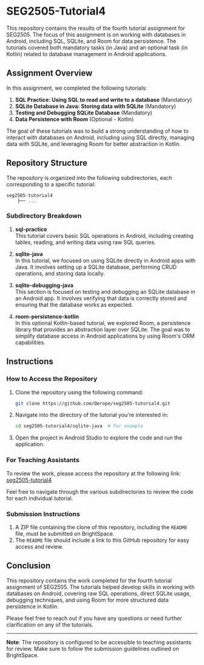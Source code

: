 # SEG2505-Tutorial4

This repository contains the results of the fourth tutorial assignment for SEG2505. The focus of this assignment is on working with databases in Android, including SQL, SQLite, and Room for data persistence. The tutorials covered both mandatory tasks (in Java) and an optional task (in Kotlin) related to database management in Android applications.

## Assignment Overview

In this assignment, we completed the following tutorials:

1. **SQL Practice: Using SQL to read and write to a database** (Mandatory)
2. **SQLite Database in Java: Storing data with SQLite** (Mandatory)
3. **Testing and Debugging SQLite Database** (Mandatory)
4. **Data Persistence with Room** (Optional - Kotlin)

The goal of these tutorials was to build a strong understanding of how to interact with databases on Android, including using SQL directly, managing data with SQLite, and leveraging Room for better abstraction in Kotlin.

## Repository Structure

The repository is organized into the following subdirectories, each corresponding to a specific tutorial:

```
seg2505-tutorial4
    ├── ...
```

### Subdirectory Breakdown

1. **sql-practice**  
   This tutorial covers basic SQL operations in Android, including creating tables, reading, and writing data using raw SQL queries.

2. **sqlite-java**  
   In this tutorial, we focused on using SQLite directly in Android apps with Java. It involves setting up a SQLite database, performing CRUD operations, and storing data locally.

3. **sqlite-debugging-java**  
   This section is focused on testing and debugging an SQLite database in an Android app. It involves verifying that data is correctly stored and ensuring that the database works as expected.

4. **room-persistence-kotlin**  
   In this optional Kotlin-based tutorial, we explored Room, a persistence library that provides an abstraction layer over SQLite. The goal was to simplify database access in Android applications by using Room's ORM capabilities.

## Instructions

### How to Access the Repository

1. Clone the repository using the following command:
   ```bash
   git clone https://github.com/Qerope/seg2505-tutorial4.git
   ```

2. Navigate into the directory of the tutorial you're interested in:
   ```bash
   cd seg2505-tutorial4/sqlite-java  # For example
   ```

3. Open the project in Android Studio to explore the code and run the application.

### For Teaching Assistants

To review the work, please access the repository at the following link:
[seg2505-tutorial4](https://github.com/Qerope/seg2505-tutorial4)

Feel free to navigate through the various subdirectories to review the code for each individual tutorial.

### Submission Instructions

1. A ZIP file containing the clone of this repository, including the `README` file, must be submitted on BrightSpace.
2. The `README` file should include a link to this GitHub repository for easy access and review.

## Conclusion

This repository contains the work completed for the fourth tutorial assignment of SEG2505. The tutorials helped develop skills in working with databases on Android, covering raw SQL operations, direct SQLite usage, debugging techniques, and using Room for more structured data persistence in Kotlin.

Please feel free to reach out if you have any questions or need further clarification on any of the tutorials.

---

**Note**: The repository is configured to be accessible to teaching assistants for review. Make sure to follow the submission guidelines outlined on BrightSpace.
